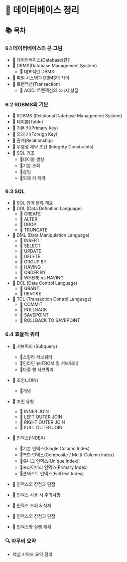 # 📝 데이터베이스 정리

## 📚 목차

### 6.1 데이터베이스의 큰 그림

- 📌 데이터베이스(Database)란?
- 📌 DBMS(Database Management System)
  - 🔸 대표적인 DBMS
- 📌 파일 시스템과 DBMS의 차이
- 📌 트랜잭션(Transaction)
  - 🔸 ACID: 트랜잭션의 4가지 성질

### 6.2 RDBMS의 기본

- 📌 RDBMS (Relational Database Management System)
- 📌 테이블(Table)
- 📌 기본 키(Primary Key)
- 📌 외래 키(Foreign Key)
- 📌 관계(Relationship)
- 📌 무결성 제약 조건 (Integrity Constraints)
- 📌 SQL 기초
  - 🔸테이블 생성
  - 🔸기본 조회
  - 🔸삽입
  - 🔸외래 키 제약

### 6.3 SQL

- 📌 SQL 언어 분류 개요
- 📌 DDL (Data Definition Language)
  - 🔸 CREATE
  - 🔸 ALTER
  - 🔸 DROP
  - 🔸 TRUNCATE
- 📌 DML (Data Manipulation Language)
  - 🔸 INSERT
  - 🔸 SELECT
  - 🔸 UPDATE
  - 🔸 DELETE
  - 🔸 GROUP BY
  - 🔸 HAVING
  - 🔸 ORDER BY
  - 🔸 WHERE vs HAVING
- 📌 DCL (Data Control Language)
  - 🔸 GRANT
  - 🔸 REVOKE
- 📌 TCL (Transaction Control Language)
  - 🔸 COMMIT
  - 🔸 ROLLBACK
  - 🔸 SAVEPOINT
  - 🔸 ROLLBACK TO SAVEPOINT

### 6.4 효율적 쿼리

- 📌 서브쿼리 (Subquery)

  - 🔸스칼라 서브쿼리
  - 🔸인라인 뷰(FROM 절 서브쿼리)
  - 🔸다중 행 서브쿼리

- 📌 조인(JOIN)
  - 🔸개념
- 📌 조인 유형

  - 🔸 INNER JOIN
  - 🔸 LEFT OUTER JOIN
  - 🔸 RIGHT OUTER JOIN
  - 🔸 FULL OUTER JOIN

- 📌 인덱스(INDEX)

  - 🔸기본 인덱스(Single Column Index)
  - 🔸복합 인덱스(Composite / Multi-Column Index)
  - 🔸유니크 인덱스(Unique Index)
  - 🔸프라이머리 인덱스(Primary Index)
  - 🔸풀텍스트 인덱스(FullText Index)

- 📌 인덱스의 장점과 단점
- 📌 인덱스 사용 시 주의사항
- 📌 인덱스 조회 & 삭제
- 📌 인덱스의 장점과 단점
- 📌 인덱스와 실행 계획

### 🔍 마무리 요약

- 핵심 키워드 요약 정리
